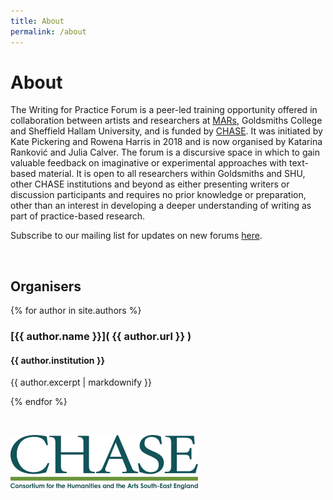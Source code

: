 ```yaml
---
title: About
permalink: /about
---
```


# About

The Writing for Practice Forum is a peer-led training opportunity offered in collaboration between artists and researchers at [MARs](http://m-a-r-s.online/), Goldsmiths College and Sheffield Hallam University, and is funded by [CHASE](https://www.chase.ac.uk/). It was initiated by Kate Pickering and Rowena Harris in 2018 and is now organised by Katarina Ranković and Julia Calver. The forum is a discursive space in which to gain valuable feedback on imaginative or experimental approaches with text-based material. It is open to all researchers within Goldsmiths and SHU, other CHASE institutions and beyond as either presenting writers or discussion participants and requires no prior knowledge or preparation, other than an interest in developing a deeper understanding of writing as part of practice-based research.

Subscribe to our mailing list for updates on new forums [here](https://chase.us4.list-manage.com/subscribe?u=6cf1215fb4a06712307c46869&id=17ec32bc74).

<br>

## Organisers

{% for author in site.authors %}

### [{{ author.name }}]( {{ author.url }} )
#### {{ author.institution }}
{{ author.excerpt | markdownify }}

{% endfor %}

<br>

![CHASE](/assets/images/chase_logo.png "CHASE")


